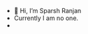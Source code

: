 - 👋 Hi, I’m Sparsh Ranjan
- Currently I am no one.
- 
      

<!---
Captain-Sparsh/Captain-Sparsh is a ✨ special ✨ repository because its `README.md` (this file) appears on your GitHub profile.
You can click the Preview link to take a look at your changes.
--->
